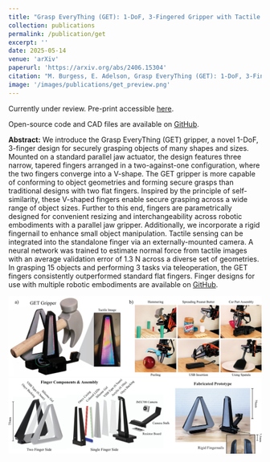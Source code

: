 ```yaml
---
title: "Grasp EveryThing (GET): 1-DoF, 3-Fingered Gripper with Tactile Sensing for Robust Grasping"
collection: publications
permalink: /publication/get
excerpt: ''
date: 2025-05-14
venue: 'arXiv'
paperurl: 'https://arxiv.org/abs/2406.15304'
citation: "M. Burgess, E. Adelson, Grasp EveryThing (GET): 1-DoF, 3-Fingered Gripper with Tactile Sensing for Robust Grasping. <i>arXiv</i>. 2025."
image: '/images/publications/get_preview.png'
---
```


Currently under review. Pre-print accessible [here](https://arxiv.org/pdf/2505.09771).

Open-source code and CAD files are available on [GitHub](https://github.com/GelSight-lab/GraspEveryThing).

**Abstract:** We introduce the Grasp EveryThing (GET) gripper, a novel 1-DoF, 3-finger design for securely grasping objects of many shapes and sizes. Mounted on a standard parallel jaw actuator, the design features three narrow, tapered fingers arranged in a two-against-one configuration, where the two fingers converge into a V-shape. The GET gripper is more capable of conforming to object geometries and forming secure grasps than traditional designs with two flat fingers. Inspired by the principle of self-similarity, these V-shaped fingers enable secure grasping across a wide range of object sizes. Further to this end, fingers are parametrically designed for convenient resizing and interchangeability across robotic embodiments with a parallel jaw gripper. Additionally, we incorporate a rigid fingernail to enhance small object manipulation. Tactile sensing can be integrated into the standalone finger via an externally-mounted camera. A neural network was trained to estimate normal force from tactile images with an average validation error of 1.3 N across a diverse set of geometries. In grasping 15 objects and performing 3 tasks via teleoperation, the GET fingers consistently outperformed standard flat fingers. Finger designs for use with multiple robotic embodiments are available on [GitHub](https://github.com/GelSight-lab/GraspEveryThing).

<img src="/images/publications/get_teaser.png" width="680"/>

<img src="/images/publications/get_assembly.png" width="700"/>